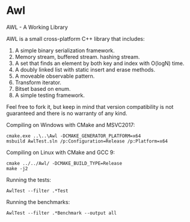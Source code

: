 # Awl
AWL - A Working Library

AWL is a small cross-platform C++ library that includes:

1. A simple binary serialization framework.
2. Memory stream, buffered stream. hashing stream.
3. A set that finds an element by both key and index with O(logN) time.
4. A doubly linked list with static insert and erase methods.
5. A moveable observable pattern.
6. Transform iterator.
7. Bitset based on enum.
8. A simple testing framework.

Feel free to fork it, but keep in mind that version compatibility is not guaranteed and there is no warranty of any kind.

Compiling on Windows with CMake and MSVC2017:

    cmake.exe ..\..\Awl -DCMAKE_GENERATOR_PLATFORM=x64
    msbuild AwlTest.sln /p:Configuration=Release /p:Platform=x64

Compiling on Linux with CMake and GCC 9:

    cmake ../../Awl/ -DCMAKE_BUILD_TYPE=Release
    make -j2

Running the tests:

    AwlTest --filter .*Test

Running the benchmarks:

    AwlTest --filter .*Benchmark --output all
